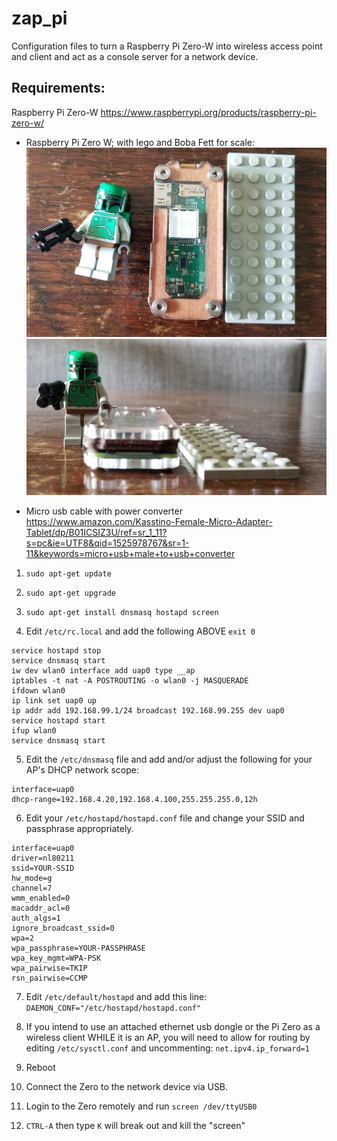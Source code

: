 # zap_pi
Configuration files to turn a Raspberry Pi Zero-W into  wireless access point and client and act as a console server for a network device.

## Requirements:
Raspberry Pi Zero-W
https://www.raspberrypi.org/products/raspberry-pi-zero-w/  

* Raspberry Pi Zero W; with lego and Boba Fett for scale:  
![Pi Zero W](https://github.com/Ig-88/zap_pi/blob/master/piz-top.jpg)  
![Pi Zero W side](https://github.com/Ig-88/zap_pi/blob/master/pi-side.jpg)  

* Micro usb cable with power converter
https://www.amazon.com/Kasstino-Female-Micro-Adapter-Tablet/dp/B01ICSIZ3U/ref=sr_1_11?s=pc&ie=UTF8&qid=1525978767&sr=1-11&keywords=micro+usb+male+to+usb+converter




1.  `sudo apt-get update`
2.  `sudo apt-get upgrade`
3.  `sudo apt-get install dnsmasq hostapd screen`

4.  Edit `/etc/rc.local` and add the following ABOVE `exit 0`

```
service hostapd stop
service dnsmasq start
iw dev wlan0 interface add uap0 type __ap
iptables -t nat -A POSTROUTING -o wlan0 -j MASQUERADE
ifdown wlan0
ip link set uap0 up
ip addr add 192.168.99.1/24 broadcast 192.168.99.255 dev uap0
service hostapd start
ifup wlan0
service dnsmasq start
```

5.  Edit the `/etc/dnsmasq` file and add and/or adjust the following for your AP's DHCP network scope:
```
interface=uap0
dhcp-range=192.168.4.20,192.168.4.100,255.255.255.0,12h
```

6.  Edit your `/etc/hostapd/hostapd.conf` file and change your SSID and passphrase appropriately.
```
interface=uap0
driver=nl80211
ssid=YOUR-SSID
hw_mode=g
channel=7
wmm_enabled=0
macaddr_acl=0
auth_algs=1
ignore_broadcast_ssid=0
wpa=2
wpa_passphrase=YOUR-PASSPHRASE
wpa_key_mgmt=WPA-PSK
wpa_pairwise=TKIP
rsn_pairwise=CCMP
```

7.  Edit `/etc/default/hostapd` and add this line:  
`DAEMON_CONF="/etc/hostapd/hostapd.conf"`

8.  If you intend to use an attached ethernet usb dongle or the Pi Zero as a wireless client WHILE it is an AP, you will need to allow for routing by editing `/etc/sysctl.conf` and uncommenting:
`net.ipv4.ip_forward=1`  

9.  Reboot


10.  Connect the Zero to the network device via USB.  

11.  Login to the Zero remotely and run `screen /dev/ttyUSB0`

12.  `CTRL-A` then type `K` will break out and kill the "screen"  

